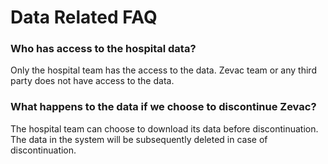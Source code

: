 # Data Related FAQ

### Who has access to the hospital data?
Only the hospital team has the access to the data. Zevac team or any third party does not have access to the data.

### What happens to the data if we choose to discontinue Zevac?
The hospital team can choose to download its data before discontinuation. The data in the system will be subsequently deleted in case of discontinuation.